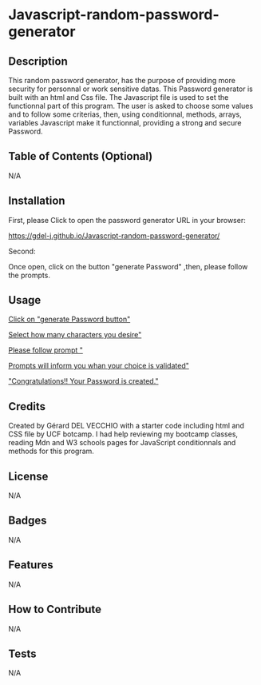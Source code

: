 # Javascript-random-password-generator


## Description

This random password generator, has the purpose of providing more security for  personnal or  work sensitive datas. This Password generator is built with an html and Css file. The Javascript file is used to  set the functionnal part of this program. 
The user is asked to  choose  some values and to follow some criterias, then, using conditionnal, methods, arrays, variables  Javascript make it functionnal, providing a strong and secure Password.

## Table of Contents (Optional)

N/A

## Installation


First, please Click to open the password generator URL in your browser:

https://gdel-j.github.io/Javascript-random-password-generator/


Second:   

Once open, click on the button "generate Password"  ,then, please follow the prompts.


## Usage

[Click on "generate Password button"](./assets/images/Password%20gen%201.png)

[Select how many characters you desire"](./assets/images/Password%20gen%202%20.png)

[Please follow prompt "](./assets/images/Password%20gen%201.png)

[Prompts will inform you whan your choice is validated"](./assets/images/Password%20gen%204.png)

["Congratulations!! Your Password is created."](./assets/images/Password%20gen%205.png)



## Credits

Created by Gérard DEL VECCHIO with a starter code  including html and CSS file by UCF botcamp.
I had help reviewing my bootcamp classes, reading Mdn and W3 schools pages for JavaScript conditionnals and methods for this program.


## License

N/A

## Badges

N/A

## Features

N/A

## How to Contribute

N/A

## Tests

N/A